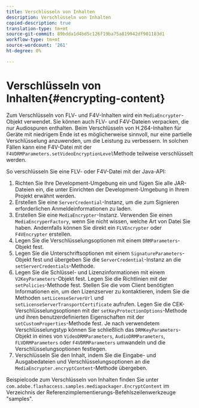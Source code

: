 ```yaml
---
title: Verschlüsseln von Inhalten
description: Verschlüsseln von Inhalten
copied-description: true
translation-type: tm+mt
source-git-commit: 89bdda1d4bd5c126f19ba75a819942df901183d1
workflow-type: tm+mt
source-wordcount: '261'
ht-degree: 0%

---
```



# Verschlüsseln von Inhalten{#encrypting-content}

Zum Verschlüsseln von FLV- und F4V-Inhalten wird ein `MediaEncrypter`-Objekt verwendet. Sie können auch FLV- und F4V-Dateien verpacken, die nur Audiospuren enthalten. Beim Verschlüsseln von H.264-Inhalten für Geräte mit niedrigem Ende ist es möglicherweise sinnvoll, nur eine partielle Verschlüsselung anzuwenden, um die Leistung zu verbessern. In solchen Fällen kann eine F4V-Datei mit der `F4VDRMParameters.setVideoEncryptionLevel`Methode teilweise verschlüsselt werden.

So verschlüsseln Sie eine FLV- oder F4V-Datei mit der Java-API:

1. Richten Sie Ihre Development-Umgebung ein und fügen Sie alle JAR-Dateien ein, die unter Einrichten der Development-Umgebung in Ihrem Projekt erwähnt werden.
1. Erstellen Sie eine `ServerCredential`-Instanz, um die zum Signieren erforderlichen Anmeldeinformationen zu laden.
1. Erstellen Sie eine `MediaEncrypter`-Instanz. Verwenden Sie einen `MediaEncryperFactory`, wenn Sie nicht wissen, welche Art von Datei Sie haben. Andernfalls können Sie direkt ein `FLVEncrypter` oder `F4VEncrypter` erstellen.
1. Legen Sie die Verschlüsselungsoptionen mit einem `DRMParameters`-Objekt fest.
1. Legen Sie die Unterschriftsoptionen mit einem `SignatureParameters`-Objekt fest und übergeben Sie die `ServerCredential`-Instanz an die `setServerCredentials`-Methode.
1. Legen Sie die Schlüssel- und Lizenzinformationen mit einem `V2KeyParameters`-Objekt fest. Legen Sie die Richtlinien mit der `setPolicies`-Methode fest. Stellen Sie die vom Client benötigten Informationen ein, um den Lizenzserver zu kontaktieren, indem Sie die Methoden `setLicenseServerUrl` und `setLicenseServerTransportCertificate` aufrufen. Legen Sie die CEK-Verschlüsselungsoptionen mit der `setKeyProtectionOptions`-Methode und ihren benutzerdefinierten Eigenschaften mit der `setCustomProperties`-Methode fest. Je nach verwendetem Verschlüsselungstyp können Sie schließlich das `DRMKeyParameters`-Objekt in eines von `VideoDRMParameters`, `AudioDRMParameters`, `FLVDRMParameters` oder `F4VDRMParameters` umwandeln und die Verschlüsselungsoptionen festlegen.
1. Verschlüsseln Sie den Inhalt, indem Sie die Eingabe- und Ausgabedateien und Verschlüsselungsoptionen an die `MediaEncrypter.encryptContent`-Methode übergeben.

Beispielcode zum Verschlüsseln von Inhalten finden Sie unter `com.adobe.flashaccess.samples.mediapackager.EncryptContent` im Verzeichnis der Referenzimplementierungs-Befehlszeilenwerkzeuge &quot;samples&quot;.
